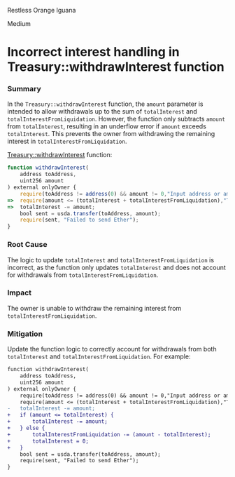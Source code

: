 Restless Orange Iguana

Medium

# Incorrect interest handling in Treasury::withdrawInterest function

### Summary

In the `Treasury::withdrawInterest` function, the `amount` parameter is intended to allow withdrawals up to the sum of `totalInterest` and `totalInterestFromLiquidation`. However, the function only subtracts `amount` from `totalInterest`, resulting in an underflow error if `amount` exceeds `totalInterest`. This prevents the owner from withdrawing the remaining interest in `totalInterestFromLiquidation`.

[Treasury::withdrawInterest](https://github.com/sherlock-audit/2024-11-autonomint/blob/main/Blockchain/Blockchian/contracts/Core_logic/Treasury.sol#L616) function:
```javascript
function withdrawInterest(
    address toAddress,
    uint256 amount
) external onlyOwner {
    require(toAddress != address(0) && amount != 0,"Input address or amount is invalid");
=>  require(amount <= (totalInterest + totalInterestFromLiquidation),"Treasury don't have enough interest");
=>  totalInterest -= amount;
    bool sent = usda.transfer(toAddress, amount);
    require(sent, "Failed to send Ether");
}
```

### Root Cause

The logic to update `totalInterest` and `totalInterestFromLiquidation` is incorrect, as the function only updates `totalInterest` and does not account for withdrawals from `totalInterestFromLiquidation`.

### Impact

The owner is unable to withdraw the remaining interest from `totalInterestFromLiquidation`.

### Mitigation

Update the function logic to correctly account for withdrawals from both `totalInterest` and `totalInterestFromLiquidation`. For example:

```diff
function withdrawInterest(
    address toAddress,
    uint256 amount
) external onlyOwner {
    require(toAddress != address(0) && amount != 0,"Input address or amount is invalid");
    require(amount <= (totalInterest + totalInterestFromLiquidation),"Treasury don't have enough interest");
-   totalInterest -= amount;
+   if (amount <= totalInterest) {
+       totalInterest -= amount;
+   } else {
+       totalInterestFromLiquidation -= (amount - totalInterest);
+       totalInterest = 0;
+   }
    bool sent = usda.transfer(toAddress, amount);
    require(sent, "Failed to send Ether");
}
```
